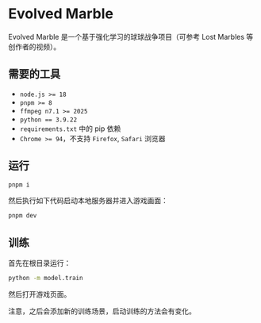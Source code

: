 # Evolved Marble

Evolved Marble 是一个基于强化学习的球球战争项目（可参考 Lost Marbles 等创作者的视频）。

## 需要的工具

-   `node.js >= 18`
-   `pnpm >= 8`
-   `ffmpeg n7.1 >= 2025`
-   `python == 3.9.22`
-   `requirements.txt` 中的 pip 依赖
-   `Chrome >= 94`，不支持 `Firefox`, `Safari` 浏览器

## 运行

```bash
pnpm i
```

然后执行如下代码启动本地服务器并进入游戏画面：

```bash
pnpm dev
```

## 训练

首先在根目录运行：

```bash
python -m model.train
```

然后打开游戏页面。

注意，之后会添加新的训练场景，启动训练的方法会有变化。
